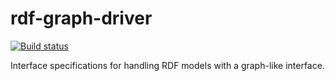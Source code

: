 rdf-graph-driver
==================

[![Build status](https://travis-ci.org/FTSRG/rdf-graph-drivers.svg?branch=master)](https://travis-ci.org/FTSRG/rdf-graph-drivers)

Interface specifications for handling RDF models with a graph-like interface.
